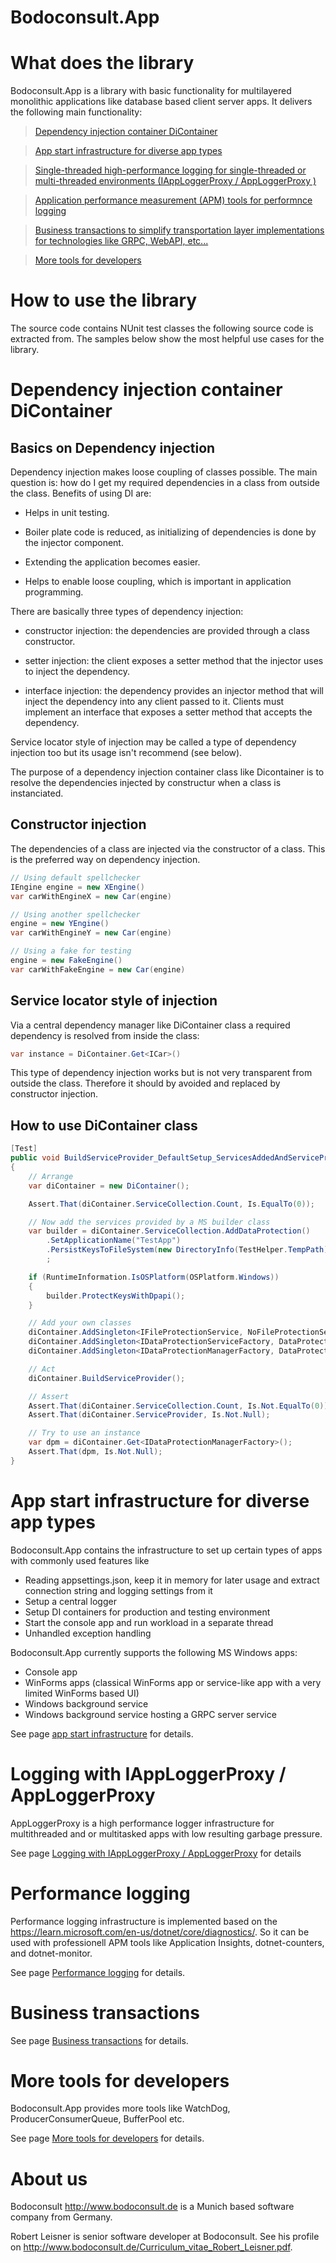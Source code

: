 Bodoconsult.App
================

# What does the library

Bodoconsult.App is a library with basic functionality for multilayered monolithic applications like database based client server apps. 
It delivers the following main functionality:

> [Dependency injection container DiContainer](#dependency-injection-container-dicontainer)

> [App start infrastructure for diverse app types](#app-start-infrastructure-for-diverse-app-types)

> [Single-threaded high-performance logging for single-threaded or multi-threaded environments (IAppLoggerProxy / AppLoggerProxy )](#logging-with-iapploggerproxy--apploggerproxy)

> [Application performance measurement (APM) tools for performnce logging](#performance-logging)

> [Business transactions to simplify transportation layer implementations for  technologies like GRPC, WebAPI, etc...](#business-transactions)

> [More tools for developers](#more-tools-for-developers)

# How to use the library

The source code contains NUnit test classes the following source code is extracted from. The samples below show the most helpful use cases for the library.

# Dependency injection container DiContainer

## Basics on Dependency injection

Dependency injection makes loose coupling of classes possible. The main question is: how do I get my required dependencies in a class from outside the class. Benefits of using DI are:
	
-	Helps in unit testing.

-	Boiler plate code is reduced, as initializing of dependencies is done by the injector component.

-	Extending the application becomes easier.

-	Helps to enable loose coupling, which is important in application programming.

There are basically three types of dependency injection:
	
-	constructor injection: the dependencies are provided through a class constructor.

-	setter injection: the client exposes a setter method that the injector uses to inject the dependency.

-	interface injection: the dependency provides an injector method that will inject the dependency into any client passed to it. Clients must 
implement an interface that exposes a setter method that accepts the dependency.

Service locator style of injection may be called a type of dependency injection too but its usage isn't recommend (see below).

The purpose of a dependency injection container class like Dicontainer is to resolve the dependencies injected by constructur when a class is instanciated.

## Constructor injection

The dependencies of a class are injected via the constructor of a class. This is the preferred way on dependency injection.


``` csharp
// Using default spellchecker	
IEngine engine = new XEngine()
var carWithEngineX = new Car(engine)

// Using another spellchecker
engine = new YEngine()
var carWithEngineY = new Car(engine)

// Using a fake for testing	
engine = new FakeEngine()
var carWithFakeEngine = new Car(engine)
```

## Service locator style of injection

Via a central dependency manager like DiContainer class a required dependency is resolved from inside the class:

``` csharp
var instance = DiContainer.Get<ICar>()
```

This type of dependency injection works but is not very transparent from outside the class. Therefore it should by avoided and replaced by constructor injection.

## How to use DiContainer class

``` csharp
[Test]
public void BuildServiceProvider_DefaultSetup_ServicesAddedAndServiceProviderBuilt()
{
    // Arrange
    var diContainer = new DiContainer();

    Assert.That(diContainer.ServiceCollection.Count, Is.EqualTo(0));

    // Now add the services provided by a MS builder class
    var builder = diContainer.ServiceCollection.AddDataProtection()
        .SetApplicationName("TestApp")
        .PersistKeysToFileSystem(new DirectoryInfo(TestHelper.TempPath))
        ;

    if (RuntimeInformation.IsOSPlatform(OSPlatform.Windows))
    {
        builder.ProtectKeysWithDpapi();
    }

    // Add your own classes
    diContainer.AddSingleton<IFileProtectionService, NoFileProtectionService>();
    diContainer.AddSingleton<IDataProtectionServiceFactory, DataProtectionServiceFactory>();
    diContainer.AddSingleton<IDataProtectionManagerFactory, DataProtectionManagerFactory>();

    // Act  
    diContainer.BuildServiceProvider();

    // Assert
    Assert.That(diContainer.ServiceCollection.Count, Is.Not.EqualTo(0));
    Assert.That(diContainer.ServiceProvider, Is.Not.Null);

    // Try to use an instance
    var dpm = diContainer.Get<IDataProtectionManagerFactory>();
    Assert.That(dpm, Is.Not.Null);
}
```

# App start infrastructure for diverse app types

Bodoconsult.App contains the infrastructure to set up certain types of apps with commonly used features like

-   Reading appsettings.json, keep it in memory for later usage and extract connection string and logging settings from it
-   Setup a central logger
-   Setup DI containers for production and testing environment
-   Start the console app and run workload in a separate thread
-   Unhandled exception handling

Bodoconsult.App currently supports the following MS Windows apps:

-   Console app
-   WinForms apps (classical WinForms app or service-like app with a very limited WinForms based UI)
-   Windows background service
-   Windows background service hosting a GRPC server service

See page [app start infrastructure](AppStartInfrastructure.md) for details.

# Logging with IAppLoggerProxy / AppLoggerProxy

AppLoggerProxy is a high performance logger infrastructure for multithreaded and or multitasked apps with low resulting garbage pressure.

See page [Logging with IAppLoggerProxy / AppLoggerProxy](Logging.md) for details

# Performance logging

Performance logging infrastructure is implemented based on the https://learn.microsoft.com/en-us/dotnet/core/diagnostics/. 
So it can be used with professionell APM tools like Application Insights, dotnet-counters, and dotnet-monitor.

See page [Performance logging](PerformanceLogging.md) for details.

# Business transactions

See page [Business transactions](BusinessTransactions.md) for details.

# More tools for developers

Bodoconsult.App provides more tools like WatchDog, ProducerConsumerQueue, BufferPool etc.

See page [More tools for developers](Others.md) for details.

# About us

Bodoconsult <http://www.bodoconsult.de> is a Munich based software company from Germany.

Robert Leisner is senior software developer at Bodoconsult. See his profile on <http://www.bodoconsult.de/Curriculum_vitae_Robert_Leisner.pdf>.

